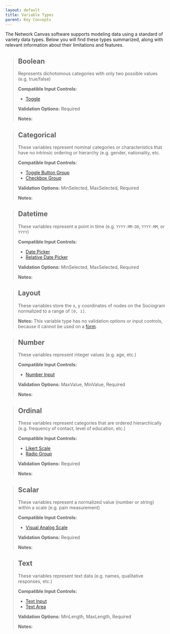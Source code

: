 ```yaml
---
layout: default
title: Variable Types
parent: Key Concepts
---
```


The Network Canvas software supports modeling data using a standard of variety data types. Below you will find these types summarized, along with relevant information about their limitations and features.

> ## Boolean
> Represents dichotomous categories with only two possible values (e.g. true/false)
>
> **Compatible Input Controls:** 
> - [Toggle](../input-controls#Toggle)
>
> **Validation Options:** Required
>
> **Notes:**



> ## Categorical
> These variables represent nominal categories or characteristics that have no intrinsic ordering or hierarchy (e.g. gender, nationality, etc.
>
> **Compatible Input Controls:** 
> - [Toggle Button Group](../input-controls#Toggle-Button-Group)
> - [Checkbox Group](../input-controls#Checkbox-Group)
>
> **Validation Options:** MinSelected, MaxSelected, Required
>
> **Notes:**


> ## Datetime
> These variables represent a point in time (e.g. `YYYY-MM-DD`, `YYYY-MM`, or `YYYY`)
>
> **Compatible Input Controls:** 
> - [Date Picker](../input-controls#Date-Picker)
> - [Relative Date Picker](../input-controls#Relative-Date-Picker)
>
> **Validation Options:** MinSelected, MaxSelected, Required
>
> **Notes:**


> ## Layout
> These variables store the x, y coordinates of nodes on the Sociogram normalized to a range of `[0, 1]`.
>
> **Notes:**
> This variable type has no validation options or input controls, because it cannot be used on a [form](./forms.md).

> ## Number
> These variables represent integer values (e.g. age, etc.)
>
> **Compatible Input Controls:** 
> - [Number Input](../input-controls#Number-Input)
>
> **Validation Options:** MaxValue, MinValue, Required
>
> **Notes:**


> ## Ordinal
> These variables represent categories that are ordered hierarchically (e.g. frequency of contact, level of education, etc.)
>
> **Compatible Input Controls:** 
> - [Likert Scale](../input-controls#Likert-Scale)
> - [Radio Group](../input-controls#Radio-Group)
>
> **Validation Options:** Required
>
> **Notes:**


> ## Scalar
> These variables represent a normalized value (number or string) within a scale (e.g. pain measurement)
>
> **Compatible Input Controls:** 
> - [Visual Analog Scale](../input-controls#Visual-Analog-Scale)
>
> **Validation Options:** Required
>
> **Notes:**

> ## Text
> These variables represent text data (e.g. names, qualitative responses, etc.)
>
> **Compatible Input Controls:** 
> - [Text Input](../input-controls#Text-Input)
> - [Text Area](../input-controls#Text-Area)
>
> **Validation Options:** MinLength, MaxLength, Required
>
> **Notes:**
